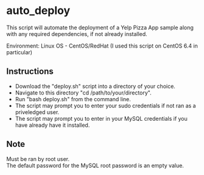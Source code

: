 # auto_deploy

This script will automate the deployment of a Yelp Pizza App sample along with any required dependencies, if not already installed.

Environment: Linux OS - CentOS/RedHat (I used this script on CentOS 6.4 in particular)

## Instructions <br />
* Download the "deploy.sh" script into a directory of your choice. <br />
* Navigate to this directory "cd /path/to/your/directory". <br />
* Run "bash deploy.sh" from the command line. <br />
* The script may prompt you to enter your sudo credentials if not ran as a priveledged user. <br />
* The script may prompt you to enter in your MySQL credentials if you have already have it installed. <br />

## Note <br />
Must be ran by root user. <br />
The default password for the MySQL root password is an empty value. <br />

